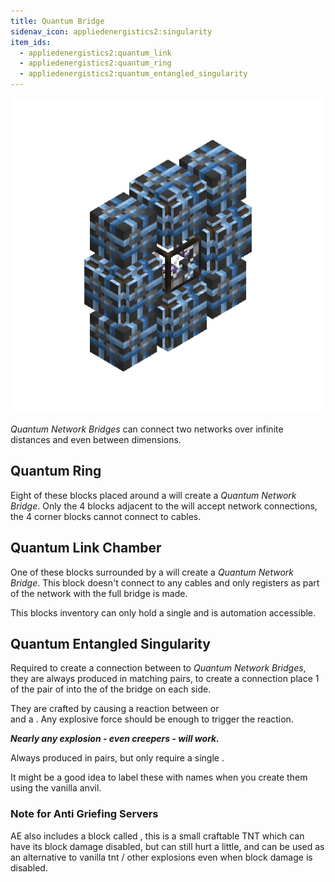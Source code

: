 ```yaml
---
title: Quantum Bridge
sidenav_icon: appliedenergistics2:singularity
item_ids:
  - appliedenergistics2:quantum_link
  - appliedenergistics2:quantum_ring
  - appliedenergistics2:quantum_entangled_singularity
---
```


![A formed Quantum Network Bridge](../../../public/large/qnb.png)

_Quantum Network Bridges_ can connect two networks over infinite distances and even between dimensions.

## Quantum Ring

Eight of these blocks placed around a <ItemLink id="appliedenergistics2:quantum_link"/> will create a
_Quantum Network Bridge_. Only the 4 <ItemLink id="appliedenergistics2:quantum_ring"/> blocks adjacent to
the <ItemLink id="appliedenergistics2:quantum_link" /> will accept network connections,
the 4 corner blocks cannot connect to cables.

<RecipeFor id="appliedenergistics2:quantum_ring" />

## Quantum Link Chamber

One of these blocks surrounded by a <ItemLink id="appliedenergistics2:quantum_ring"/>
will create a _Quantum Network Bridge_. This block doesn't connect to any cables and only registers
as part of the network with the full bridge is made.

This blocks inventory can only hold a single <ItemLink id="appliedenergistics2:quantum_entangled_singularity"/> and is
automation accessible.

<RecipeFor id="appliedenergistics2:quantum_link" />

## Quantum Entangled Singularity

Required to create a connection between to _Quantum Network Bridges_, they are always produced in matching
pairs, to create a connection place 1 of the pair of <ItemLink
id="appliedenergistics2:quantum_entangled_singularity"/> into the <ItemLink id="appliedenergistics2:quantum_link" /> of
the bridge on each side.

They are crafted by causing a reaction between <ItemLink id="minecraft:ender_pearl"/> or <ItemLink id="ender_dust"/>  
and a <ItemLink id="appliedenergistics2:singularity"/>. Any explosive force should be enough to trigger the reaction.

**_Nearly any explosion - even creepers - will work._**

Always produced in pairs, but only require a single <ItemLink id="appliedenergistics2:singularity"/>.

It might be a good idea to label these with names when you create them using the vanilla anvil.

### Note for Anti Griefing Servers

AE also includes a block called <ItemLink
id="appliedenergistics2:tiny_tnt"/>, this is a small craftable TNT
which can have its block damage disabled, but can still hurt a little, and
can be used as an alternative to vanilla tnt / other explosions even when
block damage is disabled.

